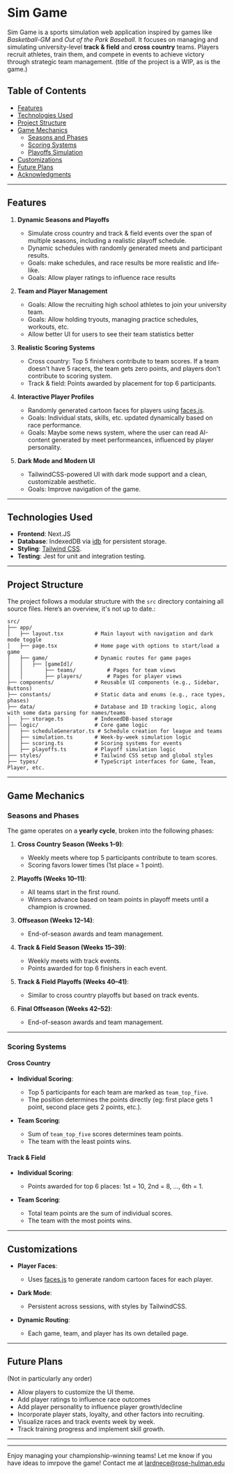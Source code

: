 # Sim Game

Sim Game is a sports simulation web application inspired by games like *Basketball-GM* and *Out of the Park Baseball*. It focuses on managing and simulating university-level **track & field** and **cross country** teams. Players recruit athletes, train them, and compete in events to achieve victory through strategic team management. (title of the project is a WIP, as is the game.)

## Table of Contents
- [Features](#features)
- [Technologies Used](#technologies-used)
- [Project Structure](#project-structure)
- [Game Mechanics](#game-mechanics)
  - [Seasons and Phases](#seasons-and-phases)
  - [Scoring Systems](#scoring-systems)
  - [Playoffs Simulation](#playoffs-simulation)
- [Customizations](#customizations)
- [Future Plans](#future-plans)
- [Acknowledgments](#acknowledgments)

---

## Features

1. **Dynamic Seasons and Playoffs**
   - Simulate cross country and track & field events over the span of multiple seasons, including a realistic playoff schedule. 
   - Dynamic schedules with randomly generated meets and participant results.
   - Goals: make schedules, and race results be more realistic and life-like.
   - Goals: Allow player ratings to influence race results

2. **Team and Player Management**
   - Goals: Allow the recruiting high school athletes to join your university team.
   - Goals: Allow holding tryouts, managing practice schedules, workouts, etc.
   - Allow better UI for users to see their team statistics better

3. **Realistic Scoring Systems**
   - Cross country: Top 5 finishers contribute to team scores. If a team doesn't have 5 racers, the team gets zero points, and players don't contribute to scoring system.
   - Track & field: Points awarded by placement for top 6 participants.

4. **Interactive Player Profiles**
   - Randomly generated cartoon faces for players using [faces.js](https://github.com/zengm-games/facesjs).
   - Goals: Individual stats, skills, etc. updated dynamically based on race performance.
   - Goals: Maybe some news system, where the user can read AI-content generated by meet performeances, influenced by player personality.

5. **Dark Mode and Modern UI**
   - TailwindCSS-powered UI with dark mode support and a clean, customizable aesthetic.
   - Goals: Improve navigation of the game.

---

## Technologies Used

- **Frontend**: Next.JS
- **Database**: IndexedDB via [idb](https://github.com/jakearchibald/idb) for persistent storage.
- **Styling**: [Tailwind CSS](https://tailwindcss.com/).
- **Testing**: Jest for unit and integration testing.

---

## Project Structure

The project follows a modular structure with the `src` directory containing all source files. Here’s an overview, it's not up to date.:

```
src/
├── app/
│   ├── layout.tsx          # Main layout with navigation and dark mode toggle
│   ├── page.tsx            # Home page with options to start/load a game
│   ├── game/               # Dynamic routes for game pages
│   │   ├── [gameId]/
│   │       ├── teams/          # Pages for team views
│   │       ├── players/        # Pages for player views
├── components/             # Reusable UI components (e.g., Sidebar, Buttons)
├── constants/              # Static data and enums (e.g., race types, phases)
├── data/                   # Database and ID tracking logic, along with some data parsing for names/teams
│   ├── storage.ts          # IndexedDB-based storage
├── logic/                  # Core game logic
│   ├── scheduleGenerator.ts # Schedule creation for league and teams
│   ├── simulation.ts       # Week-by-week simulation logic
│   ├── scoring.ts          # Scoring systems for events
│   ├── playoffs.ts         # Playoff simulation logic
├── styles/                 # Tailwind CSS setup and global styles
├── types/                  # TypeScript interfaces for Game, Team, Player, etc.
```

---


## Game Mechanics

### Seasons and Phases

The game operates on a **yearly cycle**, broken into the following phases:

1. **Cross Country Season (Weeks 1–9)**:
   - Weekly meets where top 5 participants contribute to team scores.
   - Scoring favors lower times (1st place = 1 point).

2. **Playoffs (Weeks 10–11)**:
   - All teams start in the first round.
   - Winners advance based on team points in playoff meets until a champion is crowned.

3. **Offseason (Weeks 12–14)**:
   - End-of-season awards and team management.

4. **Track & Field Season (Weeks 15–39)**:
   - Weekly meets with track events.
   - Points awarded for top 6 finishers in each event.

5. **Track & Field Playoffs (Weeks 40–41)**:
   - Similar to cross country playoffs but based on track events.

6. **Final Offseason (Weeks 42–52)**:
   - End-of-season awards and team management.

---

### Scoring Systems

#### Cross Country

- **Individual Scoring**:
  - Top 5 participants for each team are marked as `team_top_five`.
  - The position determines the points directly (eg: first place gets 1 point, second place gets 2 points, etc.).

- **Team Scoring**:
  - Sum of `team_top_five` scores determines team points.
  - The team with the least points wins.

#### Track & Field

- **Individual Scoring**:
  - Points awarded for top 6 places: 1st = 10, 2nd = 8, ..., 6th = 1.

- **Team Scoring**:
  - Total team points are the sum of individual scores.
  - The team with the most points wins.

---

## Customizations

- **Player Faces**:
  - Uses [faces.js](https://github.com/zengm-games/facesjs) to generate random cartoon faces for each player.

- **Dark Mode**:
  - Persistent across sessions, with styles by TailwindCSS.

- **Dynamic Routing**:
  - Each game, team, and player has its own detailed page.

---

## Future Plans
(Not in particularly any order)

- Allow players to customize the UI theme.
- Add player ratings to influence race outcomes
- Add player personality to influence player growth/decline
- Incorporate player stats, loyalty, and other factors into recruiting.
- Visualize races and track events week by week.
- Track training progress and implement skill growth.

---

---

Enjoy managing your championship-winning teams! Let me know if you have ideas to imrpove the game! Contact me at lardnece@rose-hulman.edu
